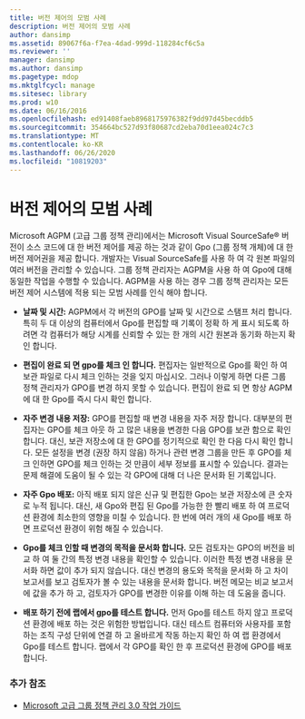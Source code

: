 ```yaml
---
title: 버전 제어의 모범 사례
description: 버전 제어의 모범 사례
author: dansimp
ms.assetid: 89067f6a-f7ea-4dad-999d-118284cf6c5a
ms.reviewer: ''
manager: dansimp
ms.author: dansimp
ms.pagetype: mdop
ms.mktglfcycl: manage
ms.sitesec: library
ms.prod: w10
ms.date: 06/16/2016
ms.openlocfilehash: ed91408faeb8968175976382f9dd97d45becddb5
ms.sourcegitcommit: 354664bc527d93f80687cd2eba70d1eea024c7c3
ms.translationtype: MT
ms.contentlocale: ko-KR
ms.lasthandoff: 06/26/2020
ms.locfileid: "10819203"
---
```

# 버전 제어의 모범 사례


Microsoft AGPM (고급 그룹 정책 관리)에서는 Microsoft Visual SourceSafe® 버전이 소스 코드에 대 한 버전 제어를 제공 하는 것과 같이 Gpo (그룹 정책 개체)에 대 한 버전 제어권을 제공 합니다. 개발자는 Visual SourceSafe를 사용 하 여 각 원본 파일의 여러 버전을 관리할 수 있습니다. 그룹 정책 관리자는 AGPM을 사용 하 여 Gpo에 대해 동일한 작업을 수행할 수 있습니다. AGPM을 사용 하는 경우 그룹 정책 관리자는 모든 버전 제어 시스템에 적용 되는 모범 사례를 인식 해야 합니다.

-   **날짜 및 시간:** AGPM에서 각 버전의 GPO를 날짜 및 시간으로 스탬프 처리 합니다. 특히 두 대 이상의 컴퓨터에서 Gpo를 편집할 때 기록이 정확 하 게 표시 되도록 하려면 각 컴퓨터가 해당 시계를 신뢰할 수 있는 한 개의 시간 원본과 동기화 하는지 확인 합니다.

-   **편집이 완료 되 면 gpo를 체크 인 합니다.** 편집자는 일반적으로 Gpo를 확인 하 여 보관 파일로 다시 체크 인하는 것을 잊지 마십시오. 그러나 이렇게 하면 다른 그룹 정책 관리자가 GPO를 변경 하지 못할 수 있습니다. 편집이 완료 되 면 항상 AGPM에 대 한 Gpo를 즉시 다시 확인 합니다.

-   **자주 변경 내용 저장:** GPO를 편집할 때 변경 내용을 자주 저장 합니다. 대부분의 편집자는 GPO를 체크 아웃 하 고 많은 내용을 변경한 다음 GPO를 보관 함으로 확인 합니다. 대신, 보관 저장소에 대 한 GPO를 정기적으로 확인 한 다음 다시 확인 합니다. 모든 설정을 변경 (권장 하지 않음) 하거나 관련 변경 그룹을 만든 후 GPO를 체크 인하면 GPO를 체크 인하는 것 만큼이 세부 정보를 표시할 수 있습니다. 결과는 문제 해결에 도움이 될 수 있는 각 GPO에 대해 더 나은 문서화 된 기록입니다.

-   **자주 Gpo 배포:** 아직 배포 되지 않은 신규 및 편집한 Gpo는 보관 저장소에 큰 숫자로 누적 됩니다. 대신, 새 Gpo와 편집 된 Gpo를 가능한 한 빨리 배포 하 여 프로덕션 환경에 최소한의 영향을 미칠 수 있습니다. 한 번에 여러 개의 새 Gpo를 배포 하면 프로덕션 환경이 위험 해질 수 있습니다.

-   **Gpo를 체크 인할 때 변경의 목적을 문서화 합니다.** 모든 검토자는 GPO의 버전을 비교 하 여 둘 간의 특정 변경 내용을 확인할 수 있습니다. 이러한 특정 변경 내용을 문서화 하면 값이 추가 되지 않습니다. 대신 변경의 용도와 목적을 문서화 하 고 차이 보고서를 보고 검토자가 볼 수 있는 내용을 문서화 합니다. 버전 메모는 비교 보고서에 값을 추가 하 고, 검토자가 GPO를 변경한 이유를 이해 하는 데 도움을 줍니다.

-   **배포 하기 전에 랩에서 gpo를 테스트 합니다.** 먼저 Gpo를 테스트 하지 않고 프로덕션 환경에 배포 하는 것은 위험한 방법입니다. 대신 테스트 컴퓨터와 사용자를 포함 하는 조직 구성 단위에 연결 하 고 올바르게 작동 하는지 확인 하 여 랩 환경에서 Gpo를 테스트 합니다. 랩에서 각 GPO를 확인 한 후 프로덕션 환경에 GPO를 배포 합니다.

### 추가 참조

-   [Microsoft 고급 그룹 정책 관리 3.0 작업 가이드](operations-guide-for-microsoft-advanced-group-policy-management-30-agpm30ops.md)

 

 





